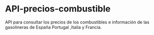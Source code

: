 # API-precios-combustible
API para consultar los precios de los combustibles e información de las gasolineras de España Portugal ,Italia y Francia.
